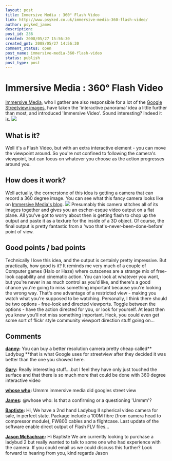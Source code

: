 ```yaml
---
layout: post
title: Immersive Media : 360° Flash Video
link: http://www.psyked.co.uk/immersive-media-360-flash-video/
author: psyked_james
description: 
post_id: 236
created: 2008/05/27 15:56:30
created_gmt: 2008/05/27 14:56:30
comment_status: open
post_name: immersive-media-360-flash-video
status: publish
post_type: post
---
```


# Immersive Media : 360° Flash Video

[Immersive Media](http://www.immersivemedia.com/), who I gather are also responsible for a lot of the [Google Streetview images](http://maps.google.com/maps?cbp=1,604.9510351572545,,0,4.667259779493725&cbll=41.359305,-81.598362&ll=41.359305,-81.598362&layer=c), have taken the 'interactive panorama' idea a little further than most, and introduced 'Immersive Video'. Sound interesting? Indeed it is. ![](http://uploads.psyked.co.uk/2008/05/360degreeflash.jpg)

## What is it?

Well it's a Flash Video, but with an extra interactive element - you can move the viewpoint around. So you're not confined to following the camera's viewpoint, but can focus on whatever you choose as the action progresses around you. 

## How does it work?

Well actually, the cornerstone of this idea is getting a camera that can record a 360 degree image. You can see what this fancy camera looks like on [Immersive Media's blog](http://www.immersivemedia.com/blog/). ![](http://uploads.psyked.co.uk/2008/05/360camer.jpg) Presumably this camera stitches all of its images together and gives you an escher-esque video output on a flat plane. All you've got to worry about then is getting flash to chop up the output and paste it as a texture for the inside of a 3D object. Of course, the final output is pretty fantastic from a 'woo that's-never-been-done-before' point of view. 

## Good points / bad points

Technically I love this idea, and the output is certainly pretty impressive. But practically, how good is it? It reminds me very much of a couple of Computer games (Halo or Haze) where cutscenes are a strange mix of free-look capability and cinematic action. You can look at whatever you want, but you're never in as much control as you'd like, and there's a good chance you're going to miss something important because you're looking the wrong way. That's one advantage of a restricted view - making you watch what you're supposed to be watching. Personally, I think there should be two options - free-look and directed viewports. Toggle between the options - have the action directed for you, or look for yourself. At least then you know you'll not miss something important. Heck, you could even get some sort of flickr style community viewport direction stuff going on...

## Comments

**[danny](#313 "2008-06-10 20:10:35"):** You can buy a better resolution camera pretty cheap called** Ladybug **that is what Google uses for streetview after they decided it was better than the one you showed here.

**[Gary](#314 "2008-06-16 11:45:05"):** Really interesting stuff....but I feel they have only just touched the surface and that there is so much more that could be done with 360 degree interactive video

**[whose who](#315 "2008-06-17 23:51:40"):** Ummm immersive media did googles street view

**[James](#316 "2008-06-18 23:12:13"):** @whose who: Is that a confirming or a questioning 'Ummm'?

**[Baptiste](#317 "2009-11-15 15:37:53"):** Hi, We have a 2nd hand Ladybug II spherical video camera for sale, in perfect state. Package include a 100M fibre (from camera head to compressor module), FW800 cables and a flightcase. Last update of the software enable direct output of Flash FLV files...

**[Jason McEachran](#318 "2009-12-02 11:57:41"):** Hi Baptiste We are currently looking to purchase a ladybud 2 but really wanted to talk to some one who had experience with the camera. If you could email us we could discuss this further? Look forward to hearing from you, kind regards Jason

